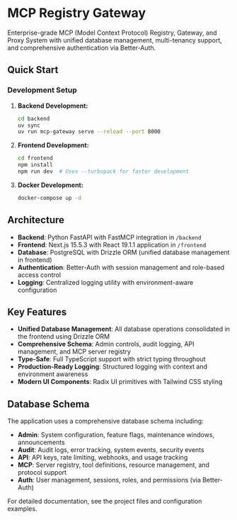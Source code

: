 # MCP Registry Gateway

Enterprise-grade MCP (Model Context Protocol) Registry, Gateway, and Proxy System with unified database management, multi-tenancy support, and comprehensive authentication via Better-Auth.

## Quick Start

### Development Setup

1. **Backend Development:**
   ```bash
   cd backend
   uv sync
   uv run mcp-gateway serve --reload --port 8000
   ```

2. **Frontend Development:**
   ```bash
   cd frontend
   npm install
   npm run dev  # Uses --turbopack for faster development
   ```

3. **Docker Development:**
   ```bash
   docker-compose up -d
   ```

## Architecture

- **Backend**: Python FastAPI with FastMCP integration in `/backend`
- **Frontend**: Next.js 15.5.3 with React 19.1.1 application in `/frontend`
- **Database**: PostgreSQL with Drizzle ORM (unified database management in frontend)
- **Authentication**: Better-Auth with session management and role-based access control
- **Logging**: Centralized logging utility with environment-aware configuration

## Key Features

- **Unified Database Management**: All database operations consolidated in the frontend using Drizzle ORM
- **Comprehensive Schema**: Admin controls, audit logging, API management, and MCP server registry
- **Type-Safe**: Full TypeScript support with strict typing throughout
- **Production-Ready Logging**: Structured logging with context and environment awareness
- **Modern UI Components**: Radix UI primitives with Tailwind CSS styling

## Database Schema

The application uses a comprehensive database schema including:
- **Admin**: System configuration, feature flags, maintenance windows, announcements
- **Audit**: Audit logs, error tracking, system events, security events
- **API**: API keys, rate limiting, webhooks, and usage tracking
- **MCP**: Server registry, tool definitions, resource management, and protocol support
- **Auth**: User management, sessions, roles, and permissions (via Better-Auth)

For detailed documentation, see the project files and configuration examples.
